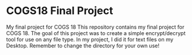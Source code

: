 # COGS18  Final Project
My final project for COGS 18
This repository contains my final project for COGS 18.
The goal of this project was to create a simple encrypt/decrypt tool for use on any file type.
In my project, I did it for text files on my Desktop. Remember to change the directory for your own use!
